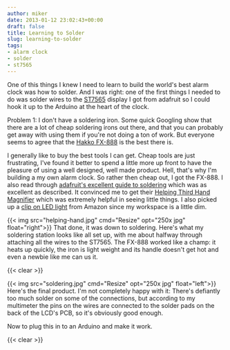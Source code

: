 ```yaml
---
author: miker
date: 2013-01-12 23:02:43+00:00
draft: false
title: Learning to Solder
slug: learning-to-solder
tags:
- alarm clock
- solder
- st7565
---
```


One of this things I knew I need to learn to build the world's best alarm clock was how to solder. And I was right: one of the first things I needed to do was solder wires to the [ST7565](http://www.adafruit.com/products/250) display I got from adafruit so I could hook it up to the Arduino at the heart of the clock.

Problem 1: I don't have a soldering iron. Some quick Googling show that there are a lot of cheap soldering irons out there, and that you can probably get away with using them if you're not doing a ton of work. But everyone seems to agree that the [Hakko FX-888](http://www.amazon.com/gp/product/B004M3U0VU/ref=as_li_qf_sp_asin_tl?ie=UTF8&tag=mikerorg-20&linkCode=as2&camp=1789&creative=9325&creativeASIN=B004M3U0VU) is the best there is.

I generally like to buy the best tools I can get. Cheap tools are just frustrating, I've found it better to spend a little more up front to have the pleasure of using a well designed, well made product. Hell, that's why I'm building a my own alarm clock. So rather then cheap out, I got the FX-888. I also read through [adafruit's excellent guide to soldering](http://learn.adafruit.com/adafruit-guide-excellent-soldering) which was as excellent as described. It convinced me to get their [Helping Third Hand Magnifier](http://www.adafruit.com/products/291) which was extremely helpful in seeing little things. I also picked up a [clip on LED light](http://www.amazon.com/gp/product/1933622717/ref=as_li_qf_sp_asin_il_tl?ie=UTF8&tag=mikerorg-20&linkCode=as2&camp=1789&creative=9325&creativeASIN=1933622717) from Amazon since my workspace is a little dim.

{{< img src="helping-hand.jpg" cmd="Resize" opt="250x jpg" float="right">}}
That done, it was down to soldering. Here's what my soldering station looks like all set up, with me about halfway through attaching all the wires to the ST7565. The FX-888 worked like a champ: it heats up quickly, the iron is light weight and its handle doesn't get hot and even a newbie like me can us it.

{{< clear >}}

{{< img src="soldering.jpg" cmd="Resize" opt="250x jpg" float="left">}}
Here's the final product. I'm not completely happy with it: There's defiantly too much solder on some of the connections, but according to my multimeter the pins on the wires are connected to the solder pads on the back of the LCD's PCB, so it's obviously good enough.

Now to plug this in to an Arduino and make it work.

{{< clear >}}
